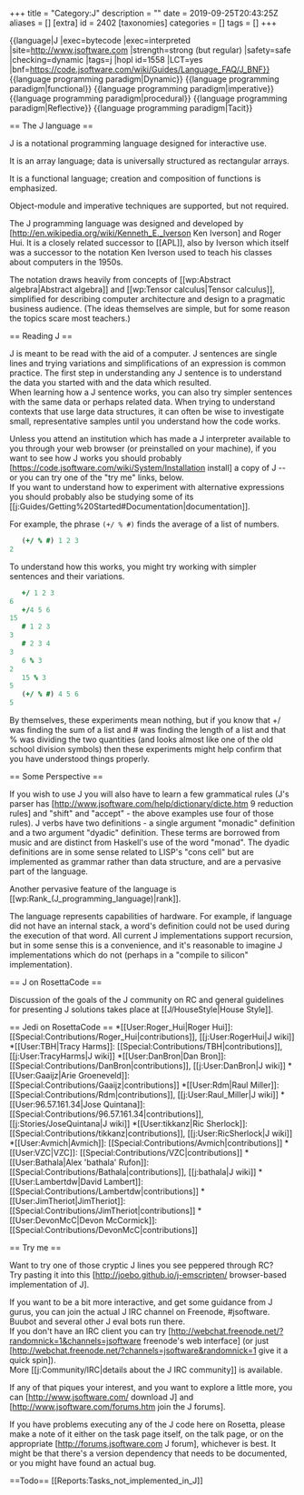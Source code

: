 +++
title = "Category:J"
description = ""
date = 2019-09-25T20:43:25Z
aliases = []
[extra]
id = 2402
[taxonomies]
categories = []
tags = []
+++

{{language|J
|exec=bytecode
|exec=interpreted
|site=http://www.jsoftware.com
|strength=strong (but regular)
|safety=safe
|checking=dynamic
|tags=j
|hopl id=1558
|LCT=yes
|bnf=https://code.jsoftware.com/wiki/Guides/Language_FAQ/J_BNF}}
{{language programming paradigm|Dynamic}}
{{language programming paradigm|functional}}
{{language programming paradigm|imperative}}
{{language programming paradigm|procedural}}
{{language programming paradigm|Reflective}}
{{language programming paradigm|Tacit}}

== The J language ==

J is a notational programming language designed for interactive use.

It is an array language; data is universally structured as rectangular arrays.

It is a functional language; creation and composition of functions is emphasized.

Object-module and imperative techniques are supported, but not required.

The J programming language was designed and developed by [http://en.wikipedia.org/wiki/Kenneth_E._Iverson Ken Iverson] and Roger Hui. It is a closely related successor to [[APL]], also by Iverson which itself was a successor to the notation Ken Iverson used to teach his classes about computers in the 1950s.
<br clear="all"/>

The notation draws heavily from concepts of [[wp:Abstract algebra|Abstract algebra]] and [[wp:Tensor calculus|Tensor calculus]], simplified for describing computer architecture and design to a pragmatic business audience.  (The ideas themselves are simple, but for some reason the topics scare most teachers.)

== Reading J ==

J is meant to be read with the aid of a computer. J sentences are single lines and trying variations and simplifications of an expression is common practice. The first step in understanding any J sentence is to understand the data you started with and the data which resulted.  
When learning how a J sentence works, you can also try simpler sentences with the same data or perhaps related data. 
When trying to understand contexts that use large data structures, it can often be wise to investigate small, representative samples until you understand how the code works.

Unless you attend an institution which has made a J interpreter available to you through your web browser (or preinstalled on your machine), if you want to see how J works you should probably [https://code.jsoftware.com/wiki/System/Installation install] a copy of J -- or you can try one of the "try me" links, below.  
If you want to understand how to experiment with alternative expressions you should probably also be studying some of its [[j:Guides/Getting%20Started#Documentation|documentation]].

For example, the phrase <code>(+/ % #)</code> finds the average of a list of numbers. 


```J
   (+/ % #) 1 2 3
2
```


To understand how this works, you might try working with simpler sentences and their variations.


```J
   +/ 1 2 3
6
   +/4 5 6
15
   # 1 2 3
3
   # 2 3 4
3
   6 % 3
2
   15 % 3
5
   (+/ % #) 4 5 6
5
```


By themselves, these experiments mean nothing, but if you know that +/ was finding the sum of a list and # was finding the length of a list and that % was dividing the two quantities (and looks almost like one of the old school division symbols) then these experiments might help confirm that you have understood things properly.

== Some Perspective ==

If you wish to use J you will also have to learn a few grammatical rules (J's parser has [http://www.jsoftware.com/help/dictionary/dicte.htm 9 reduction rules] and "shift" and "accept" - the above examples use four of those rules). J verbs have two definitions - a single argument "monadic" definition and a two argument "dyadic" definition. 
These terms are borrowed from music and are distinct from Haskell's use of the word "monad". 
The dyadic definitions are in some sense related to LISP's "cons cell" but are implemented as grammar rather than data structure, and are a pervasive part of the language.

Another pervasive feature of the language is [[wp:Rank_(J_programming_language)|rank]].

The language represents capabilities of hardware. 
For example, if language did not have an internal stack, a word's definition could not be used during the execution of that word. All current J implementations support recursion, but in some sense this is a convenience, and it's reasonable to imagine J implementations which do not (perhaps in a "compile to silicon" implementation).

== J on RosettaCode ==

Discussion of the goals of the J community on RC and general guidelines for presenting J solutions takes place at [[J/HouseStyle|House Style]].


== Jedi on RosettaCode ==
*[[User:Roger_Hui|Roger Hui]]: [[Special:Contributions/Roger_Hui|contributions]], [[j:User:RogerHui|J wiki]]
*[[User:TBH|Tracy Harms]]: [[Special:Contributions/TBH|contributions]], [[j:User:TracyHarms|J wiki]]
*[[User:DanBron|Dan Bron]]: [[Special:Contributions/DanBron|contributions]], [[j:User:DanBron|J wiki]]
*[[User:Gaaijz|Arie Groeneveld]]: [[Special:Contributions/Gaaijz|contributions]]
*[[User:Rdm|Raul Miller]]: [[Special:Contributions/Rdm|contributions]], [[j:User:Raul_Miller|J wiki]]
*[[User:96.57.161.34|Jose Quintana]]: [[Special:Contributions/96.57.161.34|contributions]], [[j:Stories/JoseQuintana|J wiki]]
*[[User:tikkanz|Ric Sherlock]]: [[Special:Contributions/tikkanz|contributions]], [[j:User:RicSherlock|J wiki]]
*[[User:Avmich|Avmich]]: [[Special:Contributions/Avmich|contributions]]
*[[User:VZC|VZC]]: [[Special:Contributions/VZC|contributions]]
*[[User:Bathala|Alex 'bathala' Rufon]]: [[Special:Contributions/Bathala|contributions]], [[j:bathala|J wiki]]
*[[User:Lambertdw|David Lambert]]:[[Special:Contributions/Lambertdw|contributions]]
*[[User:JimTheriot|JimTheriot]]: [[Special:Contributions/JimTheriot|contributions]]
*[[User:DevonMcC|Devon McCormick]]: [[Special:Contributions/DevonMcC|contributions]]

== Try me ==

Want to try one of those cryptic J lines you see peppered through RC?  
Try pasting it into this [http://joebo.github.io/j-emscripten/ browser-based implementation of J].

If you want to be a bit more interactive, and get some guidance from J gurus, you can join the actual J IRC channel on Freenode, #jsoftware.  Buubot and several other J eval bots run there.  
If you don't have an IRC client you can try [http://webchat.freenode.net/?randomnick=1&channels=jsoftware freenode's web interface] (or just [http://webchat.freenode.net/?channels=jsoftware&randomnick=1 give it a quick spin]).  
More [[j:Community/IRC|details about the J IRC community]] is available.

If any of that piques your interest, and you want to explore a little more, you can [http://www.jsoftware.com/ download J] and [http://www.jsoftware.com/forums.htm join the J forums].

If you have problems executing any of the J code here on Rosetta, please make a note of it either on the task page itself, on the talk page, or on the appropriate [http://forums.jsoftware.com J forum], whichever is best. 
It might be that there's a version dependency that needs to be documented, or you might have found an actual bug.

==Todo==
[[Reports:Tasks_not_implemented_in_J]]
